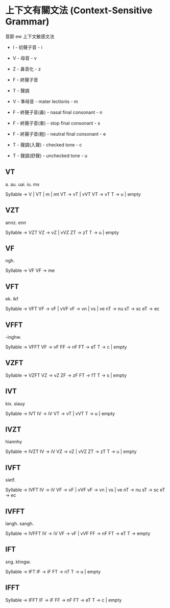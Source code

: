# 上下文有關文法 (Context-Sensitive Grammar)

音節 ew 上下文敏感文法

* I - 初聲子音 - i
* V - 母音 - v
* Z - 鼻音化 - z
* F - 終聲子音
* T - 聲調

* V - 準母音 - mater lectionis - m
* F - 終聲子音(鼻) - nasal final consonant - n
* F - 終聲子音(束) - stop final consonant - s
* F - 終聲子音(輕) - neutral final consonant - e
* T - 聲調(入聲) - checked tone - c
* T - 聲調(舒聲) - unchecked tone - u

## VT

a. au. uai. iu. mx

Syllable -> V | VT | m | mt
VT -> vT | vVT
VT -> vT
T -> u | empty

## VZT

annz. enn

Syllable -> VZT
VZ -> vZ | vVZ
ZT -> zT
T -> u | empty

## VF

ngh.

Syllable -> VF
VF -> me

## VFT

ek. ikf

Syllable -> VFT
VF -> vF | vVF
vF -> vn | vs | ve
nT -> nu
sT -> sc
eT -> ec

## VFFT

-inghw.

Syllable -> VFFT
VF -> vF
FF -> nF
FT -> eT
T -> c | empty

## VZFT

Syllable -> VZFT
VZ -> vZ
ZF -> zF
FT -> fT
T -> s | empty

## IVT

kix. siauy

Syllable -> IVT
IV -> iV
VT -> vT | vVT
T -> u | empty

## IVZT

hiannhy

Syllable -> IVZT
IV -> iV
VZ -> vZ | vVZ
ZT -> zT
T -> u | empty

## IVFT

sietf.

Syllable -> IVFT
IV -> iV
VF -> vF | vVF
vF -> vn | vs | ve
nT -> nu
sT -> sc
eT -> ec

## IVFFT

langh. sangh.

Syllable -> IVFFT
IV -> iV
VF -> vF | vVF
FF -> nF
FT -> eT
T -> empty

## IFT

sng. khngw.

Syllable -> IFT
IF -> iF
FT -> nT
T -> u | empty

## IFFT

Syllable -> IFFT
IF -> iF
FF -> nF
FT -> eT
T -> c | empty

